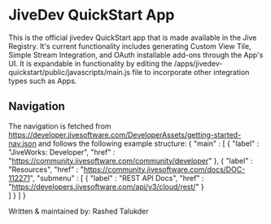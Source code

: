 # JiveDev QuickStart App

This is the official jivedev QuickStart app that is made available in the Jive Registry. It's current functionality includes generating Custom View Tile, Simple Stream Integration, and OAuth installable add-ons through the App's UI. It is expandable in functionality by editing the /apps/jivedev-quickstart/public/javascripts/main.js file to incorporate other integration types such as Apps.

## Navigation
The navigation is fetched from https://developer.jivesoftware.com/DeveloperAssets/getting-started-nav.json and follows the following example structure:
    {
        "main" : [
            {
                "label" : "JiveWorks: Developer",
                "href" : "https://community.jivesoftware.com/community/developer"
            },
            {
                "label" : "Resources",
                "href" : "https://community.jivesoftware.com/docs/DOC-112271",
                "submenu" : [
                    {
                        "label" : "REST API Docs",
                        "href" : "https://developers.jivesoftware.com/api/v3/cloud/rest/"
                    }       
                ]
            }
        ]
    }

Written & maintained by: Rashed Talukder
